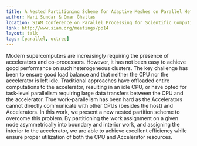 ```yaml
---
title: A Nested Partitioning Scheme for Adaptive Meshes on Parallel Heterogeneous Clusters
author: Hari Sundar & Omar Ghattas
location: SIAM Conference on Parallel Processing for Scientific Computing, Portland, OR
link: http://www.siam.org/meetings/pp14
layout: talk
tags: [parallel, octree]
---
```


Modern supercomputers are increasingly requiring the presence of accelerators
and co-processors. However, it has not been easy to achieve good performance on
such heterogeneous clusters. The key challenge has been to ensure good load
balance and that neither the CPU nor the accelerator is left idle. Traditional
approaches have offloaded entire computations to the accelerator, resulting in
an idle CPU, or have opted for task-level parallelism requiring large data
transfers between the CPU and the accelerator. True work-parallelism has been
hard as the Accelerators cannot directly communicate with other CPUs (besides
the host) and Accelerators. In this work, we present a new nested partition
scheme to overcome this problem. By partitioning the work assignment on a given
node asymmetrically into boundary and interior work, and assigning the interior
to the accelerator, we are able to achieve excellent efficiency while ensure
proper utilization of both the CPU and Accelerator resources. 
